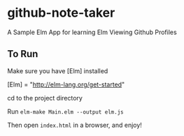 # github-note-taker
A Sample Elm App for learning Elm Viewing Github Profiles

## To Run
Make sure you have [Elm] installed

[Elm] = "http://elm-lang.org/get-started"

cd to the project directory

Run `elm-make Main.elm --output elm.js`

Then open `index.html` in a browser, and enjoy!
